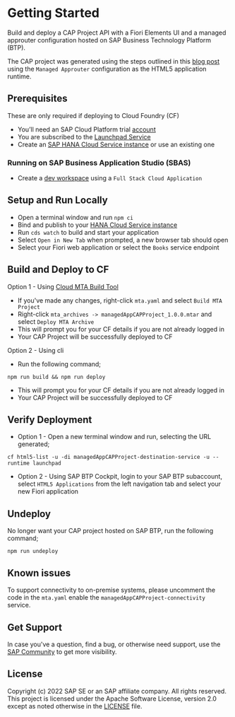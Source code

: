 # Getting Started
Build and deploy a CAP Project API with a Fiori Elements UI and a managed approuter configuration hosted on SAP Business Technology Platform (BTP).

The CAP project was generated using the steps outlined in this [blog post](https://blogs.sap.com/2022/02/10/build-and-deploy-a-cap-project-node.js-api-with-a-sap-fiori-elements-ui-and-a-managed-approuter-configuration/) using the `Managed Approuter` configuration as the HTML5 application runtime. 

## Prerequisites
These are only required if deploying to Cloud Foundry (CF)
- You’ll need an SAP Cloud Platform trial [account](https://account.hana.ondemand.com/)
- You are subscribed to the [Launchpad Service](https://developers.sap.com/tutorials/cp-portal-cloud-foundry-getting-started.html)
- Create an [SAP HANA Cloud Service instance](https://developers.sap.com/tutorials/btp-app-hana-cloud-setup.html#08480ec0-ac70-4d47-a759-dc5cb0eb1d58) or use an existing one

### Running on SAP Business Application Studio (SBAS)
- Create a [dev workspace](https://help.sap.com/viewer/c2b99f19e9264c4d9ae9221b22f6f589/2021_3_QRC/en-US/f728966223894cc28be3ca2ee60ee784.html) using a `Full Stack Cloud Application`

## Setup and Run Locally
- Open a terminal window and run `npm ci`
- Bind and publish to your [HANA Cloud Service instance](https://developers.sap.com/tutorials/hana-cloud-create-db-project.html)
- Run `cds watch` to build and start your application
- Select `Open in New Tab` when prompted, a new browser tab should open
- Select your Fiori web application or select the `Books` service endpoint

## Build and Deploy to CF
Option 1 - Using [Cloud MTA Build Tool](https://github.com/SAP/cloud-mta-build-tool)
- If you've made any changes, right-click `mta.yaml` and select `Build MTA Project`
- Right-click `mta_archives -> managedAppCAPProject_1.0.0.mtar` and select `Deploy MTA Archive`
- This will prompt you for your CF details if you are not already logged in
- Your CAP Project will be successfully deployed to CF

Option 2 - Using cli
- Run the following command;
```shell
npm run build && npm run deploy
```
- This will prompt you for your CF details if you are not already logged in
- Your CAP Project will be successfully deployed to CF

## Verify Deployment
- Option 1 - Open a new terminal window and run, selecting the URL generated;
```shell
cf html5-list -u -di managedAppCAPProject-destination-service -u --runtime launchpad
```
- Option 2 - Using SAP BTP Cockpit, login to your SAP BTP subaccount, select `HTML5 Applications` from the left navigation tab and select your new Fiori application

## Undeploy
No longer want your CAP project hosted on SAP BTP, run the following command;
```shell
npm run undeploy
```

## Known issues
To support connectivity to on-premise systems, please uncomment the code in the `mta.yaml` enable the `managedAppCAPProject-connectivity` service.

## Get Support

In case you've a question, find a bug, or otherwise need support, use the [SAP Community](https://answers.sap.com/tags/9f13aee1-834c-4105-8e43-ee442775e5ce) to get more visibility.

## License

Copyright (c) 2022 SAP SE or an SAP affiliate company. All rights reserved. This project is licensed under the Apache Software License, version 2.0 except as noted otherwise in the [LICENSE](LICENSES/Apache-2.0.txt) file.
